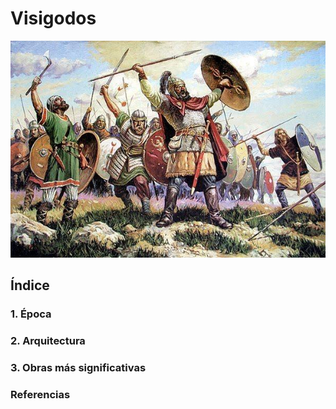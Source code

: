 # Visigodos

![Visigodos](img/VISIGODOS.jpg)

## Índice
### 1. Época
### 2. Arquitectura
### 3. Obras más significativas
### Referencias